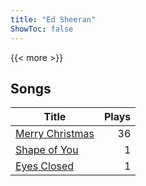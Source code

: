 ```yaml
---
title: "Ed Sheeran"
ShowToc: false
---
```


{{< more >}}

## Songs
Title | Plays 
----- | -----: 
[Merry Christmas](/songs/merry-christmas) | 36
[Shape of You](/songs/shape-of-you) | 1
[Eyes Closed](/songs/eyes-closed) | 1

